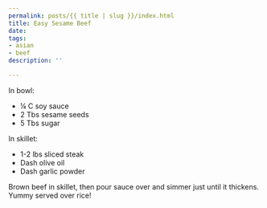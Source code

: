 ```yaml
---
permalink: posts/{{ title | slug }}/index.html
title: Easy Sesame Beef
date: 
tags:
- asian
- beef
description: ''

---
```

In bowl: 

* ¼ C soy sauce
* 2 Tbs sesame seeds
* 5 Tbs sugar

In skillet: 

* 1-2 lbs sliced steak
* Dash olive oil
* Dash garlic powder

Brown beef in skillet, then pour sauce over and simmer just until it thickens. Yummy served over rice!